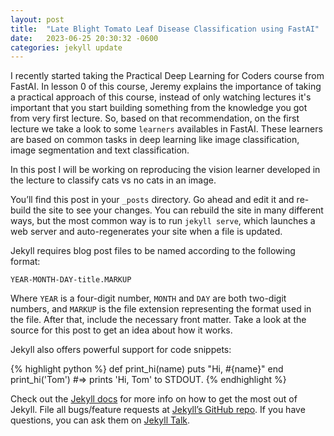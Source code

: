 ```yaml
---
layout: post
title:  "Late Blight Tomato Leaf Disease Classification using FastAI"
date:   2023-06-25 20:30:32 -0600
categories: jekyll update
---
```

I recently started taking the Practical Deep Learning for Coders course from FastAI. In lesson 0 of this course, Jeremy explains the importance of taking a practical approach of this course, instead of only watching lectures it's important that you start building something from the knowledge you got from very first lecture. So, based on that recommendation, on the first lecture we take a look to some `learners` availables in FastAI. These learners are based on common tasks in deep learning like image classification, image segmentation and text classification. 

In this post I will be working on reproducing the vision learner developed in the lecture to classify cats vs no cats in an image. 

You’ll find this post in your `_posts` directory. Go ahead and edit it and re-build the site to see your changes. You can rebuild the site in many different ways, but the most common way is to run `jekyll serve`, which launches a web server and auto-regenerates your site when a file is updated.

Jekyll requires blog post files to be named according to the following format:

`YEAR-MONTH-DAY-title.MARKUP`

Where `YEAR` is a four-digit number, `MONTH` and `DAY` are both two-digit numbers, and `MARKUP` is the file extension representing the format used in the file. After that, include the necessary front matter. Take a look at the source for this post to get an idea about how it works.

Jekyll also offers powerful support for code snippets:

{% highlight python %}
def print_hi(name)
  puts "Hi, #{name}"
end
print_hi('Tom')
#=> prints 'Hi, Tom' to STDOUT.
{% endhighlight %}

Check out the [Jekyll docs][jekyll-docs] for more info on how to get the most out of Jekyll. File all bugs/feature requests at [Jekyll’s GitHub repo][jekyll-gh]. If you have questions, you can ask them on [Jekyll Talk][jekyll-talk].

[jekyll-docs]: https://jekyllrb.com/docs/home
[jekyll-gh]:   https://github.com/jekyll/jekyll
[jekyll-talk]: https://talk.jekyllrb.com/
